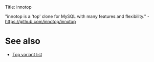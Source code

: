 Title: innotop

"innotop is a 'top' clone for MySQL with many features and flexibility." - <https://github.com/innotop/innotop>

# See also

- [Top variant list](top-variant-list)
